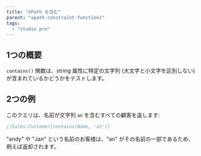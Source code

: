 ```yaml
---
title: "XPath を含む"
parent: "xpath-constraint-functions"
tags:
  - "studio pro"
---
```


## 1つの概要

`contains()` 関数は、string 属性に特定の文字列 (大文字と小文字を区別しない) が含まれているかどうかをテストします。

## 2つの例

このクエリは、名前が文字列 `an` を含むすべての顧客を返します:

```java
//Sales.Customer[contains(Name, 'an')]
```

"andy" や "Jan" という名前のお客様は、"an" がその名前の一部であるため、例えば返却されます。